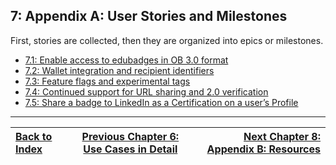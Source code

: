7: Appendix A: User Stories and Milestones
---------------------------------------

First, stories are collected, then they are organized into epics or milestones.

* [7.1: Enable access to edubadges in OB 3.0 format](71-enable-access-to-edubadges-in-ob3-format.md)
* [7.2: Wallet integration and recipient identifiers](72-wallet-integration-and-recipient-identifiers.md)
* [7.3: Feature flags and experimental tags](73-feature-flags-and-experimental-tags.md)
* [7.4: Continued support for URL sharing and 2.0 verification](74-continued-support-for-url-sharing-and-2-verification.md)
* [7.5: Share a badge to LinkedIn as a Certification on a user’s Profile](75-share-a-badge-to-linkedin-as-a-certification-on-a-users-profile.md)

---

| [Back to Index](README.md)   | [Previous Chapter 6: Use Cases in Detail](60-use-cases-in-detail.md)    | [Next Chapter 8: Appendix B: Resources](80-appendix-b-resources.md) |
| :--- | :---: | ---: |

